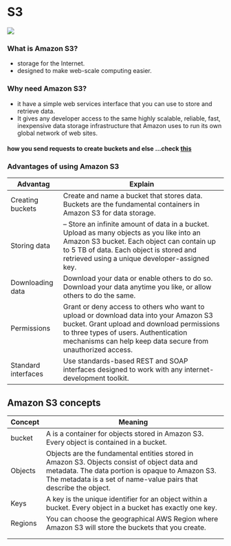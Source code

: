 # S3
![](https://miro.medium.com/max/1160/1*DHe24MbDHtbkOeIJzxrfdA.png)
### What is Amazon S3?
- storage for the Internet. 
- designed to make web-scale computing easier.
### Why need Amazon S3?
- it have a simple web services interface that you can use to store and retrieve data.
-  It gives any developer access to the same highly scalable, reliable, fast, inexpensive data storage infrastructure that Amazon uses to run its own global network of web sites.

#### how you send requests to create buckets and else ...check [this](https://docs.amplify.aws/lib/storage/getting-started/q/platform/android)
### Advantages of using Amazon S3
|Advantag|Explain|
|--------|-------|
|Creating buckets|Create and name a bucket that stores data. Buckets are the fundamental containers in Amazon S3 for data storage.|
|Storing data| – Store an infinite amount of data in a bucket. Upload as many objects as you like into an Amazon S3 bucket. Each object can contain up to 5 TB of data. Each object is stored and retrieved using a unique developer-assigned key.|
|Downloading data|Download your data or enable others to do so. Download your data anytime you like, or allow others to do the same.|
|Permissions|Grant or deny access to others who want to upload or download data into your Amazon S3 bucket. Grant upload and download permissions to three types of users. Authentication mechanisms can help keep data secure from unauthorized access.|
|Standard interfaces|Use standards-based REST and SOAP interfaces designed to work with any internet-development toolkit.|

## Amazon S3 concepts
|Concept|Meaning|
|-------|-------|
|bucket|A  is a container for objects stored in Amazon S3. Every object is contained in a bucket.|
|Objects|Objects are the fundamental entities stored in Amazon S3. Objects consist of object data and metadata. The data portion is opaque to Amazon S3. The metadata is a set of name-value pairs that describe the object.|
|Keys|A key is the unique identifier for an object within a bucket. Every object in a bucket has exactly one key.|
|Regions|You can choose the geographical AWS Region where Amazon S3 will store the buckets that you create.|
|||
|||

